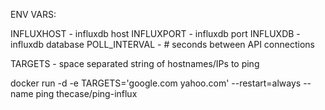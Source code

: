 ENV VARS:

INFLUXHOST - influxdb host
INFLUXPORT - influxdb port
INFLUXDB -   influxdb database
POLL_INTERVAL - # seconds between API connections

TARGETS - space separated string of hostnames/IPs to ping

docker run -d -e TARGETS='google.com yahoo.com' --restart=always --name ping thecase/ping-influx
